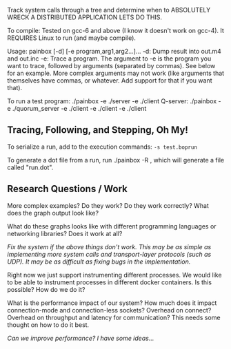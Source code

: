 Track system calls through a tree and determine when to ABSOLUTELY WRECK A DISTRIBUTED APPLICATION LETS DO THIS.

To compile: Tested on gcc-6 and above (I know it doesn't work on gcc-4). It REQUIRES Linux to run (and maybe compile).

Usage: painbox [-d] [-e program,arg1,arg2...]...
    -d: Dump result into out.m4 and out.inc
    -e: Trace a program. The argument to -e is the program you want to trace,
        followed by arguments (separated by commas). See below for an example. More complex arguments may not work (like arguments
        that themselves have commas, or whatever. Add support for that if you want that).

To run a test program:
./painbox -e ./server -e ./client
Q-server:
./painbox -e ./quorum_server -e ./client -e ./client -e ./client

Tracing, Following, and Stepping, Oh My!
----------------------------------------
To serialize a run, add to the execution commands: `-s test.boprun`

To generate a dot file from a run, run ./painbox -R <serialized-run>, which will generate a file
called "run.dot".



Research Questions / Work
-------------------------
More complex examples? Do they work? Do they work correctly? What does the graph
output look like?

What do these graphs looks like with different programming languages or
networking libraries? Does it work at all?

*Fix the system if the above things don't work. This may be as simple as
implementing more system calls and transport-layer protocols (such as UDP).
It may be as difficult as fixing bugs in the implementation.*

Right now we just support instrumenting different processes. We would like to be
able to instrument processes in different docker containers. Is this possible?
How do we do it?

What is the performance impact of our system? How much does it impact
connection-mode and connection-less sockets? Overhead on connect? Overhead on
throughput and latency for communication? This needs some thought on how to do
it best.

*Can we improve performance? I have some ideas...*


